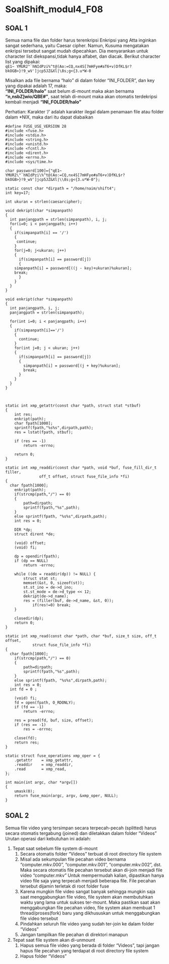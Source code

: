 # SoalShift_modul4_F08

##  SOAL 1

Semua nama file dan folder harus terenkripsi
Enkripsi yang Atta inginkan sangat sederhana, yaitu Caesar cipher. Namun, Kusuma mengatakan enkripsi tersebut sangat mudah dipecahkan. Dia menyarankan untuk character list diekspansi,tidak hanya alfabet, dan diacak. Berikut character list yang dipakai: </br>
```qE1~ YMUR2"`hNIdPzi%^t@(Ao:=CQ,nx4S[7mHFye#aT6+v)DfKL$r?bkOGB>}!9_wV']jcp5JZ&Xl|\8s;g<{3.u*W-0```

Misalkan ada file bernama “halo” di dalam folder “INI_FOLDER”, dan key yang dipakai adalah 17, maka: </br>
<b>“INI_FOLDER/halo”</b> saat belum di-mount maka akan bernama <b>“n,nsbZ]wio/QBE#”</b>, saat telah di-mount maka akan otomatis terdekripsi kembali menjadi <b>“INI_FOLDER/halo”</b> 

Perhatian: Karakter ‘/’ adalah karakter ilegal dalam penamaan file atau folder dalam *NIX, maka dari itu dapat diabaikan

```
#define FUSE_USE_VERSION 28
#include <fuse.h>
#include <stdio.h>
#include <string.h>
#include <unistd.h>
#include <fcntl.h>
#include <dirent.h>
#include <errno.h>
#include <sys/time.h>

char password[100]={"qE1~ YMUR2\"`hNIdPzi\%^t@(Ao:=CQ,nx4S[7mHFye#aT6+v)DfKL$r?bkOGB>}!9_wV']jcp5JZ&Xl|\\8s;g<{3.u*W-0"};

static const char *dirpath = "/home/naim/shift4";
int key=17;

int ukuran = strlen(caesarcipher);

void dekript(char *simpanpath)
{
  int panjangpath = strlen(simpanpath), i, j;
  for(i=0; i < panjangpath; i++)
  {
    if(simpanpath[i] == '/')
    {
     continue;
    }
    for(j=0; j<ukuran; j++)
    {
      if(simpanpath[i] == password[j])
      {
	simpanpath[i] = password[((j - key)+ukuran)%ukuran];
	break;
      }
    }
  }
}

void enkript(char *simpanpath)
{
  int panjangpath, i, j;
  panjangpath = strlen(simpanpath);

  for(int i=0; i < panjangpath; i++)
  {
    if(simpanpath[i]=='/')
    {
      continue;
    }
    for(int j=0; j < ukuran; j++)
    {
      if(simpanpath[i] == password[j])
      {
       	simpanpath[i] = password[(j + key)%ukuran];
      	break;
      }
    }
  }
}



static int xmp_getattr(const char *path, struct stat *stbuf)
{
 	int res;
	enkript(path);
	char fpath[1000];
	sprintf(fpath,"%s%s",dirpath,path);
	res = lstat(fpath, stbuf);

	if (res == -1)
		return -errno;

	return 0;
}

static int xmp_readdir(const char *path, void *buf, fuse_fill_dir_t filler,
		       off_t offset, struct fuse_file_info *fi)
{
  char fpath[1000];
	enkript(path);
	if(strcmp(path,"/") == 0)
	{
		path=dirpath;
		sprintf(fpath,"%s",path);
	}
	else sprintf(fpath, "%s%s",dirpath,path);
	int res = 0;

	DIR *dp;
	struct dirent *de;

	(void) offset;
	(void) fi;

	dp = opendir(fpath);
	if (dp == NULL)
		return -errno;

	while ((de = readdir(dp)) != NULL) {
		struct stat st;
		memset(&st, 0, sizeof(st));
		st.st_ino = de->d_ino;
		st.st_mode = de->d_type << 12;
		dekript(de->d_name);
		res = (filler(buf, de->d_name, &st, 0));
			if(res!=0) break;
	}

	closedir(dp);
	return 0;
}

static int xmp_read(const char *path, char *buf, size_t size, off_t offset,
		    struct fuse_file_info *fi)
{
  char fpath[1000];
	if(strcmp(path,"/") == 0)
	{
		path=dirpath;
		sprintf(fpath,"%s",path);
	}
	else sprintf(fpath, "%s%s",dirpath,path);
	int res = 0;
  int fd = 0 ;

	(void) fi;
	fd = open(fpath, O_RDONLY);
	if (fd == -1)
		return -errno;

	res = pread(fd, buf, size, offset);
	if (res == -1)
		res = -errno;

	close(fd);
	return res;
}

static struct fuse_operations xmp_oper = {
	.getattr	= xmp_getattr,
	.readdir	= xmp_readdir,
	.read		= xmp_read,
};

int main(int argc, char *argv[])
{
	umask(0);
	return fuse_main(argc, argv, &xmp_oper, NULL);
}

```

## SOAL 2

Semua file video yang tersimpan secara terpecah-pecah (splitted) harus secara otomatis tergabung (joined) dan diletakkan dalam folder “Videos”
Urutan operasi dari kebutuhan ini adalah:
<ol>
<li>  Tepat saat sebelum file system di-mount
    <ol>
    <li>Secara otomatis folder “Videos” terbuat di root directory file system
    <li>Misal ada sekumpulan file pecahan video bernama “computer.mkv.000”, “computer.mkv.001”, “computer.mkv.002”, dst. Maka secara otomatis file pecahan tersebut akan di-join menjadi file video “computer.mkv”
Untuk mempermudah kalian, dipastikan hanya video file saja yang terpecah menjadi beberapa file. File pecahan tersebut dijamin terletak di root folder fuse
    <li>Karena mungkin file video sangat banyak sehingga mungkin saja saat menggabungkan file video, file system akan membutuhkan waktu yang lama untuk sukses ter-mount. Maka pastikan saat akan menggabungkan file pecahan video, file system akan membuat 1 thread/proses(fork) baru yang dikhususkan untuk menggabungkan file video tersebut
    <li>Pindahkan seluruh file video yang sudah ter-join ke dalam folder “Videos”
    <li>Jangan tampilkan file pecahan di direktori manapun
  </ol>
  <li> Tepat saat file system akan di-unmount
    <ol>
    <li> Hapus semua file video yang berada di folder “Videos”, tapi jangan hapus file pecahan yang terdapat di root directory file system
    <li> Hapus folder “Videos” 
    </ol>
    
